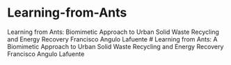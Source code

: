 # Learning-from-Ants
 Learning from Ants: Biomimetic Approach to Urban Solid Waste Recycling and Energy Recovery  Francisco Angulo Lafuente  # Learning from Ants: A Biomimetic Approach to Urban Solid Waste Recycling and Energy Recovery  Francisco Angulo Lafuente  

